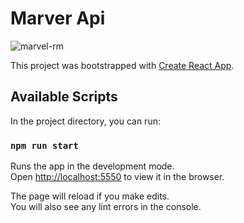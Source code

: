 # Marver Api
![marvel-rm](https://user-images.githubusercontent.com/39487464/183299785-b4cd6894-d045-48c7-8bda-cfa649756306.JPG)

This project was bootstrapped with [Create React App](https://github.com/facebook/create-react-app).

## Available Scripts

In the project directory, you can run:

### `npm run start`

Runs the app in the development mode.\
Open [http://localhost:5550](http://localhost:5550) to view it in the browser.

The page will reload if you make edits.\
You will also see any lint errors in the console.
